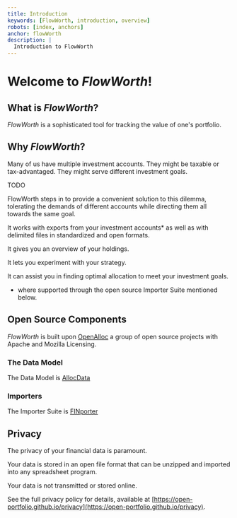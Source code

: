 ```yaml
---
title: Introduction
keywords: [FlowWorth, introduction, overview]
robots: [index, anchors]
anchor: flowWorth
description: |
  Introduction to FlowWorth
---
```


# Welcome to _FlowWorth_!

## What is _FlowWorth_?

_FlowWorth_ is a sophisticated tool for tracking the value of one's portfolio.

## Why _FlowWorth_?

Many of us have multiple investment accounts. They might be taxable or
tax-advantaged. They might serve different investment goals. 

TODO 

FlowWorth steps in to provide a convenient solution to this dilemma,
tolerating the demands of different accounts while directing them all
towards the same goal.

It works with exports from your investment accounts* as well as with delimited files in standardized and open formats.

It gives you an overview of your holdings.

It lets you experiment with your strategy.

It can assist you in finding optimal allocation to meet your investment
goals.

* where supported through the open source Importer Suite mentioned below.

## Open Source Components

_FlowWorth_ is built upon [OpenAlloc](https://github.com/openalloc)
a group of open source projects with Apache and Mozilla Licensing.

### The Data Model

The Data Model is [AllocData](https://github.com/open-portfolio/AllocData)

### Importers

The Importer Suite is [FINporter](https://github.com/open-portfolio/FINporter)

## Privacy

The privacy of your financial data is paramount. 

Your data is stored in an open file format that can be unzipped and
imported into any spreadsheet program.

Your data is not transmitted or stored online.

See the full privacy policy for details, available at [https://open-portfolio.github.io/privacy](https://open-portfolio.github.io/privacy).
